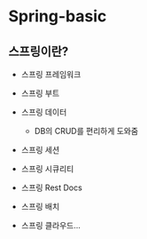 # Spring-basic

## 스프링이란?
- 스프링 프레임워크
- 스프링 부트
- 스프링 데이터
  - DB의 CRUD를 편리하게 도와줌
  
- 스프링 세션
- 스프링 시큐리티
- 스프링 Rest Docs
- 스프링 배치
- 스프링 클라우드...
